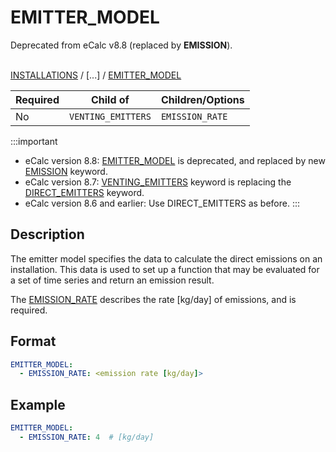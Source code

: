 # EMITTER_MODEL
<span className="major-change-deprecation"> 
Deprecated from eCalc v8.8 (replaced by <strong>EMISSION</strong>).
</span>
<br></br>

[INSTALLATIONS](/about/references/keywords/INSTALLATIONS.md) /
[...] /
[EMITTER_MODEL](/about/references/keywords/EMITTER_MODEL.md)

| Required   | Child of                  | Children/Options  |
|------------|---------------------------|-------------------|
| No         | `VENTING_EMITTERS`         | `EMISSION_RATE`   |

:::important
- eCalc version 8.8: [EMITTER_MODEL](/about/references/keywords/EMITTER_MODEL.md) is deprecated, and replaced by new [EMISSION](/about/references/keywords/EMISSION.md) keyword.
- eCalc version 8.7: [VENTING_EMITTERS](/about/references/keywords/VENTING_EMITTERS.md) keyword is replacing the [DIRECT_EMITTERS](/about/references/keywords/DIRECT_EMITTERS.md) keyword.
- eCalc version 8.6 and earlier: Use DIRECT_EMITTERS as before.
:::

## Description
The emitter model specifies the data to calculate the direct emissions on an installation. This data is used to set up
a function that may be evaluated for a set of time series and return an emission result.

The [EMISSION_RATE](/about/references/keywords/EMISSION_RATE.md) describes the rate [kg/day] of emissions, and is required.

## Format
~~~~~~~~yaml
EMITTER_MODEL:
  - EMISSION_RATE: <emission rate [kg/day]>
~~~~~~~~

## Example
~~~~~~~~yaml
EMITTER_MODEL:
  - EMISSION_RATE: 4  # [kg/day]
~~~~~~~~

